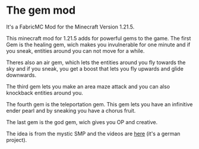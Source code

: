 # The gem mod

It's a FabricMC Mod for the Minecraft Version 1.21.5.

This minecraft mod for 1.21.5 adds for powerful gems to the game. The first Gem is the healing gem, wich makes you invulnerable for one minute and if you sneak, entities around you can not move for a while.

Theres also an air gem, which lets the entities around you fly towards the sky and if you sneak, you get a boost that lets you fly upwards and glide downwards.

The third gem lets you make an area maze attack and you can also knockback entities around you.

The fourth gem is the teleportation gem. This gem lets you have an infinitive ender pearl and by sneaking you have a chorus fruit.

The last gem is the god gem, wich gives you OP and creative.

The idea is from the mystic SMP and the videos are [here](https://www.youtube.com/watch?v=VZSXLkJRAT8&list=PLflCuSjH2M8pAiRPs5mSEp1M2mI_W9G2L)  (it's a german project).

